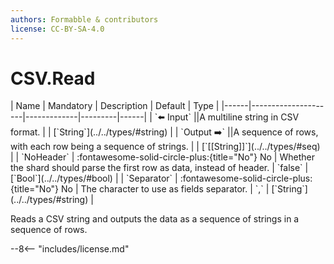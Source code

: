 ```yaml
---
authors: Formabble & contributors
license: CC-BY-SA-4.0
---
```



# CSV.Read

<div class="sh-parameters" markdown="1">
| Name | Mandatory | Description | Default | Type |
|------|---------------------|-------------|---------|------|
| `⬅️ Input` ||A multiline string in CSV format. | | [`String`](../../types/#string) |
| `Output ➡️` ||A sequence of rows, with each row being a sequence of strings. | | [`[[String]]`](../../types/#seq) |
| `NoHeader` | :fontawesome-solid-circle-plus:{title="No"} No  | Whether the shard should parse the first row as data, instead of header. | `false` | [`Bool`](../../types/#bool) |
| `Separator` | :fontawesome-solid-circle-plus:{title="No"} No  | The character to use as fields separator. | `,` | [`String`](../../types/#string) |

</div>

Reads a CSV string and outputs the data as a sequence of strings in a sequence of rows.

--8<-- "includes/license.md"

